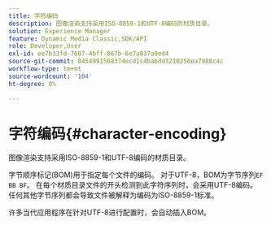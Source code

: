 ```yaml
---
title: 字符编码
description: 图像渲染支持采用ISO-8859-1和UTF-8编码的材质目录。
solution: Experience Manager
feature: Dynamic Media Classic,SDK/API
role: Developer,User
exl-id: ee7b33fd-7607-4bff-867b-6e7a837a9ed4
source-git-commit: 8454991568374ecd1c4babdd3210250ea7988c4c
workflow-type: tm+mt
source-wordcount: '104'
ht-degree: 0%

---
```


# 字符编码{#character-encoding}

图像渲染支持采用ISO-8859-1和UTF-8编码的材质目录。

字节顺序标记(BOM)用于指定每个文件的编码。 对于UTF-8，BOM为字节序列`EF BB BF`。 在每个材质目录文件的开头检测到此字符序列时，会采用UTF-8编码。 任何其他字节序列都会导致文件被解释为编码为ISO-8859-1标准。

许多当代应用程序在针对UTF-8进行配置时，会自动插入BOM。
